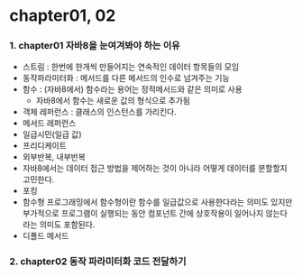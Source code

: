 chapter01, 02
=============

### 1. chapter01 자바8을 눈여겨봐야 하는 이유
  * 스트림 : 한번에 한개씩 만들어지는 연속적인 데이터 항목들의 모임
  * 동작파라미터화 : 메서드를 다른 메서드의 인수로 넘겨주는 기능
  * 함수 : (자바8에서) 함수라는 용어는 정적메서드와 같은 의미로 사용
    - 자바8에서 함수는 새로운 값의 형식으로 추가됨
  * 객체 레퍼런스 : 클래스의 인스턴스를 가리킨다.
  * 메서드 레퍼런스
  * 일급시민(일급 값)
  * 프리디케이트
  * 외부반복, 내부반복
  * 자바8에서는 데이터 접근 방법을 제어하는 것이 아니라 어떻게 데이터를 분할할지 고민한다.
  * 포킹
  * 함수형 프로그래밍에서 함수형이란 함수를 일급값으로 사용한다라는 의미도 있지만 부가적으로 프로그램이 실행되는 동안 컴포넌트 간에 상호작용이
    일어나지 않는다라는 의미도 포함된다.
  * 디폴드 메서드
### 2. chapter02 동작 파라미터화 코드 전달하기
  
